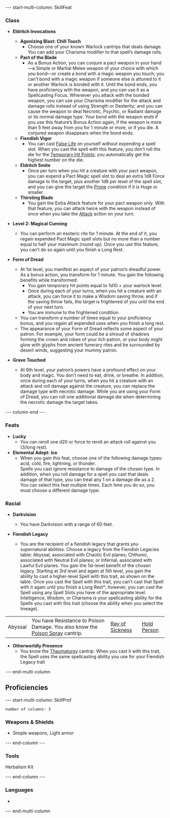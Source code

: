 
--- start-multi-column: SkillFeat  

### Class

- **Eldritch Invocations**
	- **Agonizing Blast: Chill Touch**
		- Choose one of your known Warlock cantrips that deals damage. You can add your Charisma modifier to that spell’s damage rolls.
	- **Pact of the Blade**
		- As a Bonus Action, you can conjure a pact weapon in your hand—a Simple or Martial Melee weapon of your choice with which you bond—or create a bond with a magic weapon you touch; you can’t bond with a magic weapon if someone else is attuned to it or another Warlock is bonded with it. Until the bond ends, you have proficiency with the weapon, and you can use it as a Spellcasting Focus.
		  Whenever you attack with the bonded weapon, you can use your Charisma modifier for the attack and damage rolls instead of using Strength or Dexterity; and you can cause the weapon to deal Necrotic, Psychic, or Radiant damage or its normal damage type.
		  Your bond with the weapon ends if you use this feature’s Bonus Action again, if the weapon is more than 5 feet away from you for 1 minute or more, or if you die. A conjured weapon disappears when the bond ends.
	-  **Fiendish Vigor**
		- You can cast [False Life](https://www.dndbeyond.com/spells/2618866-false-life) on yourself without expending a spell slot. When you cast the spell with this feature, you don’t roll the die for the [Temporary Hit Points](https://www.dndbeyond.com/sources/dnd/free-rules/rules-glossary#TemporaryHitPoints); you automatically get the highest number on the die.
	- **Eldritch Smite**
		- Once per turn when you hit a creature with your pact weapon, you can expend a Pact Magic spell slot to deal an extra 1d8 Force damage to the target, plus another 1d8 per level of the spell slot, and you can give the target the [Prone](https://www.dndbeyond.com/sources/dnd/free-rules/rules-glossary#ProneCondition) condition if it is Huge or smaller.
	- **Thirsting Blade**
		- You gain the Extra Attack feature for your pact weapon only. With that feature, you can attack twice with the weapon instead of once when you take the [Attack](https://www.dndbeyond.com/sources/dnd/free-rules/rules-glossary#AttackAction) action on your turn.

- **Level 2: Magical Cunning**
	- You can perform an esoteric rite for 1 minute. At the end of it, you regain expended Pact Magic spell slots but no more than a number equal to half your maximum (round up). Once you use this feature, you can’t do so again until you finish a Long Rest.

- **Form of Dread**
	- At 1st level, you manifest an aspect of your patron’s dreadful power. As a bonus action, you transform for 1 minute. You gain the following benefits while transformed:
		- You gain temporary hit points equal to 1d10 + your warlock level.
		- Once during each of your turns, when you hit a creature with an attack, you can force it to make a Wisdom saving throw, and if the saving throw fails, the target is frightened of you until the end of your next turn.
		- You are immune to the frightened condition.
	- You can transform a number of times equal to your proficiency bonus, and you regain all expended uses when you finish a long rest.
	- The appearance of your Form of Dread reflects some aspect of your patron. For example, your form could be a shroud of shadows forming the crown and robes of your lich patron, or your body might glow with glyphs from ancient funerary rites and be surrounded by desert winds, suggesting your mummy patron.

- **Grave Touched**
	- At 6th level, your patron’s powers have a profound effect on your body and magic. You don’t need to eat, drink, or breathe.
	  In addition, once during each of your turns, when you hit a creature with an attack and roll damage against the creature, you can replace the damage type with necrotic damage. While you are using your Form of Dread, you can roll one additional damage die when determining the necrotic damage the target takes.




--- column-end ---


### Feats

- **Lucky**
	- You can reroll one d20 or force to reroll an attack roll against you (3/long rest).
- **Elemental Adept: Ice**
	- When you gain this feat, choose one of the following damage types: acid, cold, fire, lightning, or thunder.  
	  Spells you cast ignore resistance to damage of the chosen type. In addition, when you roll damage for a spell you cast that deals damage of that type, you can treat any 1 on a damage die as a 2.  
	  You can select this feat multiple times. Each time you do so, you must choose a different damage type.
    

### Racial

- **Darkvision** 
	- You have Darkvision with a range of 60 feet.

- **Fiendish Legacy** 
	- You are the recipient of a fiendish legacy that grants you supernatural abilities. Choose a legacy from the Fiendish Legacies table: Abyssal, associated with Chaotic Evil planes; Chthonic, associated with Neutral Evil planes; or Infernal, associated with Lawful Evil planes. You gain the 1st-level benefit of the chosen legacy.
	  Starting at 3rd level and again at 5th level, you gain the ability to cast a higher-level Spell with this trait, as shown on the table. Once you cast the Spell with this trait, you can’t cast that Spell with it again until you finish a Long Rest*; however, you can cast the Spell using any Spell Slots you have of the appropriate level.
	  Intelligence, Wisdom, or Charisma is your spellcasting ability for the Spells you cast with this trait (choose the ability when you select the lineage).

|   |   |   |   |
|---|---|---|---|
|Abyssal|You have Resistance to Poison Damage. You also know the [Poison Spray](https://dnd5e.wikidot.com/spell:poison-spray\|) cantrip.|[Ray of Sickness](http://dnd5e.wikidot.com/spell:ray-of-sickness\|)|[Hold Person](https://dnd5e.wikidot.com/spell:hold-person\|)|

- **Otherworldly Presence** 
	- You know the [Thaumaturgy](https://dnd5e.wikidot.com/spell:thaumaturgy|) cantrip. When you cast it with this trait, the Spell uses the same spellcasting ability you use for your Fiendish Legacy trait


--- end-multi-column


## Proficiencies

--- start-multi-column: SkillProf
```column-settings  
number of columns: 3  
```

### Weapons & Shields

- Simple weapons, Light armor


--- end-column ---


### Tools

Herbalism Kit


--- end-column ---


### Languages
- 


--- end-multi-column